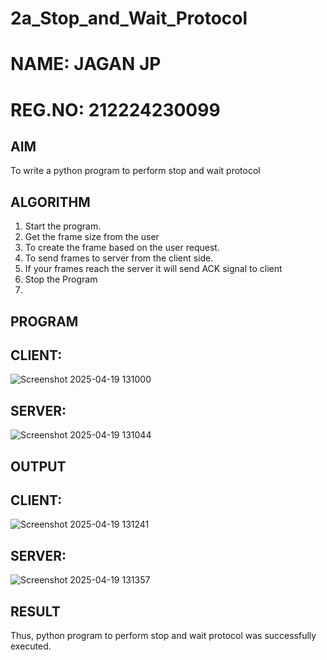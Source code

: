 # 2a_Stop_and_Wait_Protocol
# NAME: JAGAN JP
# REG.NO: 212224230099

## AIM 

To write a python program to perform stop and wait protocol

## ALGORITHM

1. Start the program.
2. Get the frame size from the user
3. To create the frame based on the user request.
4. To send frames to server from the client side.
5. If your frames reach the server it will send ACK signal to client
6. Stop the Program
7. 
## PROGRAM

## CLIENT:

![Screenshot 2025-04-19 131000](https://github.com/user-attachments/assets/6fbc570b-207f-41ba-bc82-2952be3d0312)

## SERVER:

![Screenshot 2025-04-19 131044](https://github.com/user-attachments/assets/75d56c0d-7002-454e-b322-e12a2937db5f)

## OUTPUT

## CLIENT:

![Screenshot 2025-04-19 131241](https://github.com/user-attachments/assets/07188f92-485c-443a-b088-00a4fd68af77)

## SERVER:

![Screenshot 2025-04-19 131357](https://github.com/user-attachments/assets/f85a8b4f-3d1b-48d0-abcc-147ca68075c7)

## RESULT
Thus, python program to perform stop and wait protocol was successfully executed.

